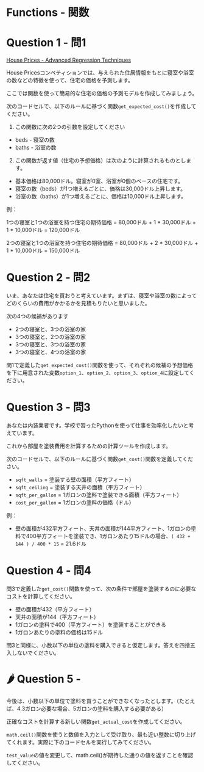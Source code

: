 # Functions - 関数

# Question 1 - 問1
[House Prices - Advanced Regression Techniques](https://www.kaggle.com/c/house-prices-advanced-regression-techniques/overview)

House Pricesコンペティションでは、与えられた住居情報をもとに寝室や浴室の数などの特徴を使って、住宅の価格を予測します。

ここでは関数を使って簡易的な住宅の価格の予測モデルを作成してみましょう。

次のコードセルで、以下のルールに基づく関数`get_expected_cost()`を作成してください。

1. この関数に次の2つの引数を設定してください

- beds - 寝室の数
- baths - 浴室の数

2. この関数が返す値（住宅の予想価格）は次のように計算されるものとします。

- 基本価格は80,000ドル。寝室が0室、浴室が0個のベースの住宅です。
- 寝室の数（beds）が1つ増えるごとに、価格は30,000ドル上昇します。
- 浴室の数（baths）が1つ増えるごとに、価格は10,000ドル上昇します。

例：

1つの寝室と1つの浴室を持つ住宅の期待価格 = 80,000ドル + 1 * 30,000ドル + 1 * 10,000ドル = 120,000ドル

2つの寝室と1つの浴室を持つ住宅の期待価格 = 80,000ドル + 2 * 30,000ドル + 1 * 10,000ドル = 150,000ドル

# Question 2 - 問2

いま、あなたは住宅を買おうと考えています。まずは、寝室や浴室の数によってどのくらいの費用がかかるかを見積もりたいと思いました。

次の4つの候補があります

- 2つの寝室と、3つの浴室の家
- 3つの寝室と、2つの浴室の家
- 3つの寝室と、3つの浴室の家
- 3つの寝室と、4つの浴室の家

問1で定義した`get_expected_cost()`関数を使って、それぞれの候補の予想価格を下に用意された変数`option_1`、`option_2`、`option_3`、`option_4`に設定してください。

# Question 3 - 問3

あなたは内装業者です。学校で習ったPythonを使って仕事を効率化したいと考えています。

これから部屋を塗装費用を計算するための計算ツールを作成します。

次のコードセルで、以下のルールに基づく関数`get_cost()`関数を定義してください。

- `sqft_walls` = 塗装する壁の面積（平方フィート）
- `sqft_ceiling` = 塗装する天井の面積（平方フィート）
- `sqft_per_gallon` = 1ガロンの塗料で塗装できる面積（平方フィート）
- `cost_per_gallon` = 1ガロンの塗料の価格（ドル）

例：

- 壁の面積が432平方フィート、天井の面積が144平方フィート、1ガロンの塗料で400平方フィートを塗装でき、1ガロンあたり15ドルの場合、`( 432 + 144 ) / 400 * 15` = 21.6ドル

# Question 4 - 問4

問3で定義した`get_cost()`関数を使って、次の条件で部屋を塗装するのに必要なコストを計算してください。

- 壁の面積が432（平方フィート）
- 天井の面積が144（平方フィート）
- 1ガロンの塗料で400（平方フィート）を塗装することができる
- 1ガロンあたりの塗料の価格は15ドル

問3と同様に、小数以下の単位の塗料を購入できると仮定します。答えを四捨五入しないでください。

# 🌶️ Question 5 -

今後は、小数以下の単位で塗料を買うことができなくなったとします。（たとえば、4.3ガロン必要な場合、5ガロンの塗料を購入する必要がある）

正確なコストを計算する新しい関数`get_actual_cost`を作成してください。

`math.ceil()`関数を使うと数値を入力として受け取り、最も近い整数に切り上げてくれます。実際に下のコードセルを実行してみてください。

`test_value`の値を変更して、math.ceil()が期待した通りの値を返すことを確認してください。